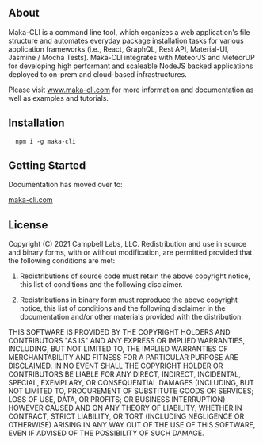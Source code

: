 ## About
Maka-CLI is a command line tool, which organizes a web application's file structure and automates everyday package installation tasks for various application frameworks (i.e., React, GraphQL, Rest API, Material-UI, Jasmine / Mocha Tests).  Maka-CLI integrates with MeteorJS and MeteorUP for developing high performant and scaleable NodeJS backed applications deployed to on-prem and cloud-based infrastructures.

Please visit www.maka-cli.com for more information and documentation as well as examples and tutorials.

## Installation
```
  npm i -g maka-cli
```

## Getting Started

Documentation has moved over to:

[maka-cli.com](https://www.maka-cli.com/documentation#documentation)


## License
Copyright (C) 2021 Campbell Labs, LLC.
Redistribution and use in source and binary forms, with or without modification, are permitted provided that the following conditions are met:

 1. Redistributions of source code must retain the above copyright notice, this list of conditions and the following disclaimer.

 2. Redistributions in binary form must reproduce the above copyright notice, this list of conditions and the following disclaimer in the documentation and/or other materials provided with the distribution.

THIS SOFTWARE IS PROVIDED BY THE COPYRIGHT HOLDERS AND CONTRIBUTORS "AS IS" AND ANY EXPRESS OR IMPLIED WARRANTIES, INCLUDING, BUT NOT LIMITED TO, THE IMPLIED WARRANTIES OF MERCHANTABILITY AND FITNESS FOR A PARTICULAR PURPOSE ARE DISCLAIMED. IN NO EVENT SHALL THE COPYRIGHT HOLDER OR CONTRIBUTORS BE LIABLE FOR ANY DIRECT, INDIRECT, INCIDENTAL, SPECIAL, EXEMPLARY, OR CONSEQUENTIAL DAMAGES (INCLUDING, BUT NOT LIMITED TO, PROCUREMENT OF SUBSTITUTE GOODS OR SERVICES; LOSS OF USE, DATA, OR PROFITS; OR BUSINESS INTERRUPTION) HOWEVER CAUSED AND ON ANY THEORY OF LIABILITY, WHETHER IN CONTRACT, STRICT LIABILITY, OR TORT (INCLUDING NEGLIGENCE OR OTHERWISE) ARISING IN ANY WAY OUT OF THE USE OF THIS SOFTWARE, EVEN IF ADVISED OF THE POSSIBILITY OF SUCH DAMAGE.
